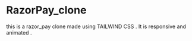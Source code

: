 # RazorPay_clone

this is a razor_pay clone made using TAILWIND CSS . It is responsive and animated . 
